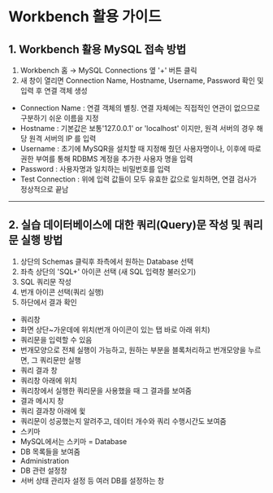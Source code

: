 # Workbench 활용 가이드

## 1. Workbench 활용 MySQL 접속 방법
 1) Workbench 홈 → MySQL Connections 옆 '+' 버튼 클릭
 2) 새 창이 열리면 Connection Name, Hostname, Username, Password 확인 및 입력 후 연결 객체 생성

 - Connection Name : 연결 객체의 별칭. 연결 자체에는 직접적인 연관이 없으므로 구분하기 쉬운 이름을 지정
 - Hostname : 기본값은 보통'127.0.0.1' or 'localhost' 이지만, 원격 서버의 경우 해당 원격 서버의 IP 를 입력
 - Username : 초기에 MySQR을 설치할 때 지정해 줬던 사용자명이나, 이후에 따로 권한 부여를 통해 RDBMS 계정을 추가한 사용자 명을 입력
 - Password : 사용자명과 일치하는 비밀번호를 입력
 - Test Connection : 위에 입력 값들이 모두 유효한 값으로 일치하면, 연결 검사가 정상적으로 끝남

---

## 2. 실습 데이터베이스에 대한 쿼리(Query)문 작성 및 쿼리문 실행 방법
 1) 상단의 Schemas 클릭후 좌측에서 원하는 Database 선택
 2) 좌측 상단의 'SQL+' 아이콘 선택 (새 SQL 입력창 불러오기)
 3) SQL 쿼리문 작성
 4) 번개 아이콘 선택(쿼리 실행)
 5) 하단에서 결과 확인
 
 - 쿼리창 
  - 화면 상단~가운데에 위치(번개 아이콘이 있는 탭 바로 아래 위치)
  - 쿼리문을 입력할 수 있음
  - 번개모양으로 전체 실행이 가능하고, 원하는 부분을 블록처리하고 번개모양을 누르면, 그 쿼리문만 실행 
 - 쿼리 결과 창     
  - 쿼리창 아래에 위치
  - 쿼리창에서 실행한 쿼리문을 사용했을 때 그 결과를 보여줌
 - 결과 메시지 창
  - 쿼리 결과창 아래에 윛
  - 쿼리문이 성공했는지 알려주고, 데이터 개수와 쿼리 수행시간도 보여줌     
 - 스키마
  - MySQL에서는 스키마 = Database
  - DB 목록들을 보여줌
 - Administration
  - DB 관련 설정창
  - 서버 상태 관리자 설정 등 여러 DB를 설정하는 창